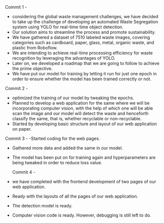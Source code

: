 Commit 1 -
- considering the global waste management challenges, we have decided to take up the challenge of developing an automated Waste Segregation system using        YOLO for real-time time object detection. 
- Our solution aims to streamline the process and promote sustainability.
- We have gathered a dataset of 7510 labeled waste images, covering categories such as cardboard, paper, glass, metal, organic waste, and plastic from Roboflow.
- We are intending to achieve real-time processing efficiency for waste recognition by leveraging the advantages of YOLO.
- Later on, we developed a roadmap that we are going to follow to achieve the prime objective.
- We have put our model for training by letting it run for just one epoch in order to ensure whether the model has been trained correctly or not.


Commit 2 -
- optimized the training of our model by tweaking the epochs.
- Planned to develop a web application for the same where we will be incorporating computer vision, with the help of which one will be able scan the image and our model will detect the waste and henceforth classify the same, that is, whether recyclable or non-recyclable.
- Started by developing basic structure and layout of our web application on paper.


Commit 3 -
-Started coding for the web pages. 
- Gathered more data and added the same in our model.
- The model has been put on for training again and hyperparameters are being tweaked in order to reduce loss value.

  Commit 4 -
- we have completed with the frontend development of two pages of our web application.
- Ready with the layouts of all the pages of our web application.
- The detection model is ready.
- Computer vision code is ready. However, debugging is still left to do.
